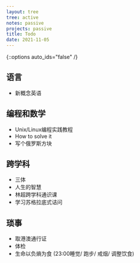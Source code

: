 ```yaml
---
layout: tree
tree: active
notes: passive
projects: passive
title: Todo
date: 2021-11-05
---
```



{::options auto_ids="false" /}


## 语言
* 新概念英语

## 编程和数学
* Unix/Linux编程实践教程
* How to solve it
* 写个俄罗斯方块

## 跨学科
* 三体
* 人生的智慧
* 林超跨学科通识课
* 学习苏格拉底式诘问

## 琐事
* 取港澳通行证
* 体检
* 生命以负熵为食 (23:00睡觉/ 跑步/ 戒烟/ 调整饮食)

